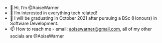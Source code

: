 - 👋 Hi, I’m @AoiseWarner
- 👀 I’m interested in everything tech related!
- 🌱 I will be graduating in October 2021 after pursuing a BSc (Honours) in Software Development.
- 📫 How to reach me - email: aoisewarner@gmail.com, all of my other socials are @AoiseWarner

<!---
AoiseWarner/AoiseWarner is a ✨ special ✨ repository because its `README.md` (this file) appears on your GitHub profile.
You can click the Preview link to take a look at your changes.
--->
